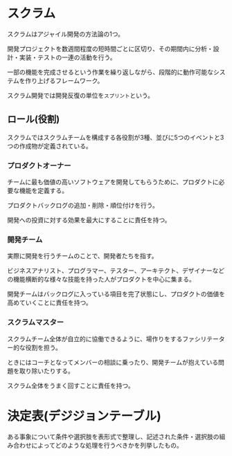 # スクラム

スクラムはアジャイル開発の方法論の1つ。

開発プロジェクトを数週間程度の短時間ごとに区切り、その期間内に分析・設計・実装・テストの一連の活動を行う。

一部の機能を完成させるという作業を繰り返しながら、段階的に動作可能なシステムを作り上げるフレームワーク。

スクラム開発では開発反復の単位を`スプリント`という。

## ロール(役割)

スクラムではスクラムチームを構成する各役割が3種、並びに5つのイベントと3つの作成物が定義されている。

### プロダクトオーナー

チームに最も価値の高いソフトウェアを開発してもらうために、プロダクトに必要な機能を定義する。

プロダクトバックログの追加・削除・順位付けを行う。

開発への投資に対する効果を最大にすることに責任を持つ。

### 開発チーム

実際に開発を行うチームのことで、開発者たちを指す。

ビジネスアナリスト、プログラマー、テスター、アーキテクト、デザイナーなどの機能横断的な様々な技能を持った人がプロダクトを中心に集まる。

開発チームはバックログに入っている項目を完了状態にし、プロダクトの価値を高めていくことに責任を持つ。

### スクラムマスター

スクラムチーム全体が自立的に協働できるように、場作りをするファシリテーター的な役割を担う。

ときにはコーチとなってメンバーの相談に乗ったり、開発チームが抱えている問題を取り除いたりする。

スクラム全体をうまく回すことに責任を持つ。

# 決定表(デジジョンテーブル)

ある事象について条件や選択肢を表形式で整理し、記述された条件・選択肢の組み合わせによってどのような処理を行うべきかを列挙したもの。

